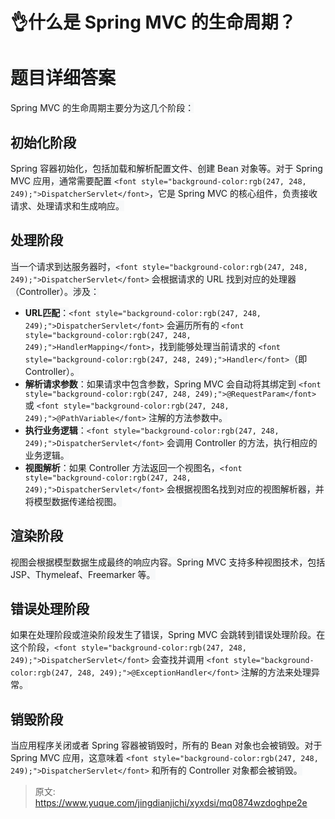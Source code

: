 # 👌什么是 Spring MVC 的生命周期？

# <font style="background-color:rgb(247, 248, 249);">题目详细答案</font>
<font style="background-color:rgb(247, 248, 249);">Spring MVC 的生命周期主要分为这几个阶段：</font>

## <font style="background-color:rgb(247, 248, 249);">初始化阶段</font>
<font style="background-color:rgb(247, 248, 249);">Spring 容器初始化，包括加载和解析配置文件、创建 Bean 对象等。对于 Spring MVC 应用，通常需要配置 </font>`<font style="background-color:rgb(247, 248, 249);">DispatcherServlet</font>`<font style="background-color:rgb(247, 248, 249);">，它是 Spring MVC 的核心组件，负责接收请求、处理请求和生成响应。</font>

## <font style="background-color:rgb(247, 248, 249);">处理阶段</font>
<font style="background-color:rgb(247, 248, 249);">当一个请求到达服务器时，</font>`<font style="background-color:rgb(247, 248, 249);">DispatcherServlet</font>`<font style="background-color:rgb(247, 248, 249);"> 会根据请求的 URL 找到对应的处理器（Controller）。涉及：</font>

+ **<font style="background-color:rgb(247, 248, 249);">URL匹配</font>**<font style="background-color:rgb(247, 248, 249);">：</font>`<font style="background-color:rgb(247, 248, 249);">DispatcherServlet</font>`<font style="background-color:rgb(247, 248, 249);"> </font><font style="background-color:rgb(247, 248, 249);">会遍历所有的</font><font style="background-color:rgb(247, 248, 249);"> </font>`<font style="background-color:rgb(247, 248, 249);">HandlerMapping</font>`<font style="background-color:rgb(247, 248, 249);">，找到能够处理当前请求的</font><font style="background-color:rgb(247, 248, 249);"> </font>`<font style="background-color:rgb(247, 248, 249);">Handler</font>`<font style="background-color:rgb(247, 248, 249);">（即 Controller）。</font>
+ **<font style="background-color:rgb(247, 248, 249);">解析请求参数</font>**<font style="background-color:rgb(247, 248, 249);">：如果请求中包含参数，Spring MVC 会自动将其绑定到</font><font style="background-color:rgb(247, 248, 249);"> </font>`<font style="background-color:rgb(247, 248, 249);">@RequestParam</font>`<font style="background-color:rgb(247, 248, 249);"> </font><font style="background-color:rgb(247, 248, 249);">或</font><font style="background-color:rgb(247, 248, 249);"> </font>`<font style="background-color:rgb(247, 248, 249);">@PathVariable</font>`<font style="background-color:rgb(247, 248, 249);"> </font><font style="background-color:rgb(247, 248, 249);">注解的方法参数中。</font>
+ **<font style="background-color:rgb(247, 248, 249);">执行业务逻辑</font>**<font style="background-color:rgb(247, 248, 249);">：</font>`<font style="background-color:rgb(247, 248, 249);">DispatcherServlet</font>`<font style="background-color:rgb(247, 248, 249);"> </font><font style="background-color:rgb(247, 248, 249);">会调用 Controller 的方法，执行相应的业务逻辑。</font>
+ **<font style="background-color:rgb(247, 248, 249);">视图解析</font>**<font style="background-color:rgb(247, 248, 249);">：如果 Controller 方法返回一个视图名，</font>`<font style="background-color:rgb(247, 248, 249);">DispatcherServlet</font>`<font style="background-color:rgb(247, 248, 249);"> </font><font style="background-color:rgb(247, 248, 249);">会根据视图名找到对应的视图解析器，并将模型数据传递给视图。</font>

## <font style="background-color:rgb(247, 248, 249);">渲染阶段</font>
<font style="background-color:rgb(247, 248, 249);">视图会根据模型数据生成最终的响应内容。Spring MVC 支持多种视图技术，包括 JSP、Thymeleaf、Freemarker 等。</font>

## <font style="background-color:rgb(247, 248, 249);">错误处理阶段</font>
<font style="background-color:rgb(247, 248, 249);">如果在处理阶段或渲染阶段发生了错误，Spring MVC 会跳转到错误处理阶段。在这个阶段，</font>`<font style="background-color:rgb(247, 248, 249);">DispatcherServlet</font>`<font style="background-color:rgb(247, 248, 249);"> </font><font style="background-color:rgb(247, 248, 249);">会查找并调用</font><font style="background-color:rgb(247, 248, 249);"> </font>`<font style="background-color:rgb(247, 248, 249);">@ExceptionHandler</font>`<font style="background-color:rgb(247, 248, 249);"> </font><font style="background-color:rgb(247, 248, 249);">注解的方法来处理异常。</font>

## <font style="background-color:rgb(247, 248, 249);">销毁阶段</font>
<font style="background-color:rgb(247, 248, 249);">当应用程序关闭或者 Spring 容器被销毁时，所有的 Bean 对象也会被销毁。对于 Spring MVC 应用，这意味着</font><font style="background-color:rgb(247, 248, 249);"> </font>`<font style="background-color:rgb(247, 248, 249);">DispatcherServlet</font>`<font style="background-color:rgb(247, 248, 249);"> </font><font style="background-color:rgb(247, 248, 249);">和所有的 Controller 对象都会被销毁。</font>





> 原文: <https://www.yuque.com/jingdianjichi/xyxdsi/mq0874wzdoghpe2e>
